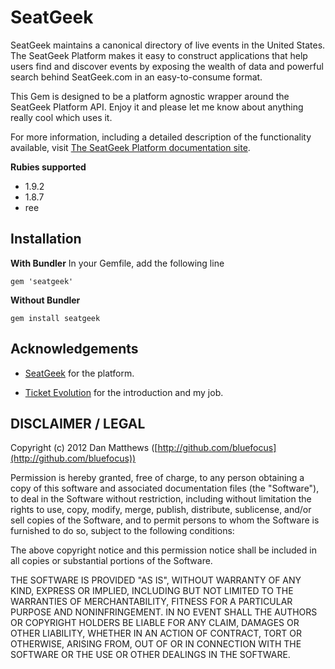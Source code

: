 SeatGeek
========
SeatGeek maintains a canonical directory of live events in the United States. The SeatGeek Platform makes it easy to construct applications that help users find and discover events by exposing the wealth of data and powerful search behind SeatGeek.com in an easy-to-consume format.

This Gem is designed to be a platform agnostic wrapper around the SeatGeek Platform API. Enjoy it and please let me know about anything really cool which uses it.

For more information, including a detailed description of the functionality available, visit [The SeatGeek Platform documentation site](http://platform.seatgeek.com).

**Rubies supported**

- 1.9.2
- 1.8.7
- ree

Installation
------------

**With Bundler**
In your Gemfile, add the following line

    gem 'seatgeek'

**Without Bundler**

    gem install seatgeek

Acknowledgements
----------------

 - [SeatGeek](http://seatgeek.com) for the platform.

 - [Ticket Evolution](http://ticketevolution.com) for the introduction and my job.

DISCLAIMER / LEGAL
------------------
Copyright (c) 2012 Dan Matthews ([http://github.com/bluefocus](http://github.com/bluefocus))

Permission is hereby granted, free of charge, to any person obtaining a copy of this software and associated documentation files (the "Software"), to deal in the Software without restriction, including without limitation the rights to use, copy, modify, merge, publish, distribute, sublicense, and/or sell copies of the Software, and to permit persons to whom the Software is furnished to do so, subject to the following conditions:

The above copyright notice and this permission notice shall be included in all copies or substantial portions of the Software.

THE SOFTWARE IS PROVIDED "AS IS", WITHOUT WARRANTY OF ANY KIND, EXPRESS OR IMPLIED, INCLUDING BUT NOT LIMITED TO THE WARRANTIES OF MERCHANTABILITY, FITNESS FOR A PARTICULAR PURPOSE AND NONINFRINGEMENT. IN NO EVENT SHALL THE AUTHORS OR COPYRIGHT HOLDERS BE LIABLE FOR ANY CLAIM, DAMAGES OR OTHER LIABILITY, WHETHER IN AN ACTION OF CONTRACT, TORT OR OTHERWISE, ARISING FROM, OUT OF OR IN CONNECTION WITH THE SOFTWARE OR THE USE OR OTHER DEALINGS IN THE SOFTWARE.
